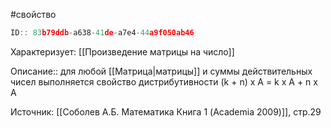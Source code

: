 #свойство

```javascript
ID:: 83b79ddb-a638-41de-a7e4-44a9f050ab46
```

Характеризует: [[Произведение матрицы на число]]

Описание:: для любой [[Матрица|матрицы]] и суммы действительных чисел выполняется свойство дистрибутивности
(k + n) x A = k x A + n x A

Источник: [[Соболев А.Б. Математика Книга 1 (Academia 2009)]], стр.29
